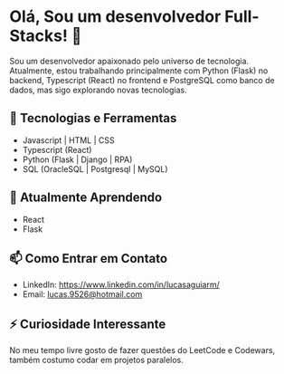 # Olá, Sou um desenvolvedor Full-Stacks! 👋

Sou um desenvolvedor apaixonado pelo universo de tecnologia. Atualmente, estou trabalhando principalmente com Python (Flask) no backend, Typescript (React) no frontend e PostgreSQL como banco de dados, mas sigo explorando novas tecnologias.

## 🔧 Tecnologias e Ferramentas

- Javascript | HTML | CSS
- Typescript (React)
- Python (Flask | Django | RPA)
- SQL (OracleSQL | Postgresql | MySQL)

## 🌱 Atualmente Aprendendo

- React
- Flask
  
## 📫 Como Entrar em Contato

- LinkedIn: https://www.linkedin.com/in/lucasaguiarm/
- Email: lucas.9526@hotmail.com

## ⚡ Curiosidade Interessante

No meu tempo livre gosto de fazer questões do LeetCode e Codewars, também costumo codar em projetos paralelos.

